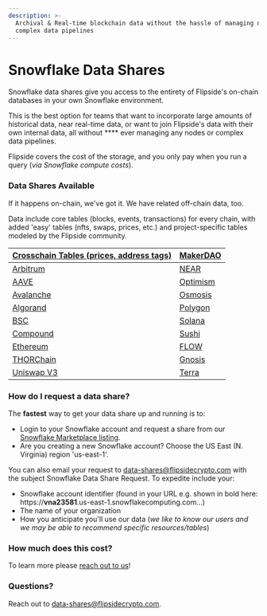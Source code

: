 ```yaml
---
description: >-
  Archival & Real-time blockchain data without the hassle of managing nodes or
  complex data pipelines
---
```


# Snowflake Data Shares

Snowflake data shares give you access to the entirety of Flipside's on-chain databases in your own Snowflake environment.

This is the best option for teams that want to incorporate large amounts of historical data, near real-time data, or want to join Flipside's data with their own internal data, all without **** ever managing any nodes or complex data pipelines.

Flipside covers the cost of the storage, and you only pay when you run a query (_via Snowflake compute costs_).&#x20;

### **Data Shares Available**

If it happens on-chain, we've got it. We have related off-chain data, too.

Data include core tables (blocks, events, transactions) for every chain, with added 'easy' tables (nfts, swaps, prices, etc.) and project-specific tables modeled by the Flipside community.

| [Crosschain Tables (prices, address tags)](../our-data/archive/tables/crosschain-tables/) | [MakerDAO](../our-data/archive/tables/ethereum-maker-dao-tables.md) |
| ----------------------------------------------------------------------------------------- | ------------------------------------------------------------------- |
| [Arbitrum](../our-data/archive/tables/arbitrum-tables.md)                                 | [NEAR ](../our-data/archive/tables/near-tables.md)                  |
| [AAVE](../our-data/archive/tables/aave-tables/)                                           | [Optimism](../our-data/archive/tables/optimism-tables.md)           |
| [Avalanche](../our-data/archive/tables/avalanche-tables.md)                               | [Osmosis](../our-data/archive/tables/osmosis-tables/)               |
| [Algorand](../our-data/archive/tables/algorand-tables/)                                   | [Polygon](../our-data/archive/tables/polygon-2.0-tables.md)         |
| [BSC](../our-data/archive/tables/bsc-tables.md)                                           | [Solana](../our-data/archive/tables/solana-tables.md)               |
| [Compound](../our-data/archive/tables/compound-tables/)                                   | [Sushi](../our-data/archive/tables/ethereum-sushi-tables.md)        |
| [Ethereum](../our-data/archive/tables/ethereum-tables.md)                                 | [FLOW](../our-data/archive/tables/flow-tables/)                     |
| [THORChain](../our-data/archive/tables/thorchain-tables/thorchain-base-table/)            | [Gnosis](../our-data/archive/tables/flow-tables/)                   |
| [Uniswap V3](../our-data/archive/tables/uniswap-v3-tables/)                               | [Terra](../our-data/archive/tables/terra-tables/)                   |

### How do I request a data share?

The **fastest** way to get your data share up and running is to:

* Login to your Snowflake account and request a share from our [Snowflake Marketplace listing](https://app.snowflake.com/marketplace/listings/Flipside%20Crypto).
* Are you creating a new Snowflake account?  Choose the US East (N. Virginia) region 'us-east-1'.

You can also email your request to data-shares@flipsidecrypto.com with the subject Snowflake Data Share Request.  To expedite include your:

* Snowflake account identifier (found in your URL e.g. shown in bold here: https://**vna23581**.us-east-1.snowflakecomputing.com...)
* The name of your organization
* How you anticipate you'll use our data (_we like to know our users and we may be able to recommend specific resources/tables_)

### How much does this cost?

To learn more please [reach out to us](https://data.flipsidecrypto.xyz/)!&#x20;

### **Questions?**

Reach out to data-shares@flipsidecrypto.com.



